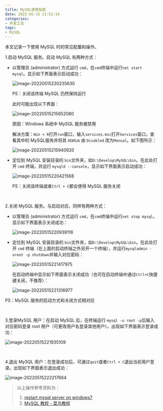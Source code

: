 ```yaml
---
title: MySQL使用指南
date: 2022-05-15 21:51:14
categories:
- 开发工具
tags:
- MySQL
---
```


本文记录一下使用 MySQL 时的常见配置和操作。

<!--more-->

1.启动 MySQL 服务。启动 MySQL 有两种方式：

- 以管理员 (administrator) 方式运行 `cmd`，在`cmd`终端中运行`net start mysql`。显示如下界面表示启动成功：

  ![image-20220515220235630](https://hexo-1302648630.cos.ap-beijing.myqcloud.com/2022-05-16/image-20220515220235630.png)

  PS：关闭该终端 MySQL 仍然保持运行

  此时可能出现以下界面：

  ![image-20220515215652080](https://hexo-1302648630.cos.ap-beijing.myqcloud.com/2022-05-16/image-20220515215652080.png)

  原因：Windows 系统中 MySQL 服务被禁用

  解决方案：`Win + R`打开`run`窗口，输入`services.msc`打开`Services`窗口，查看其中的 MySQL服务并将其 status 由 `Disabled` 改为`Manual`。如下图所示：

  ![image-20220515215940920](https://hexo-1302648630.cos.ap-beijing.myqcloud.com/2022-05-16/image-20220515215940920.png)

- 定位到 MySQL 安装目录的 `bin`文件夹，如`D:\Develop\MySQL\bin`。在此处打开 `cmd` 终端，并运行 `mysqld --console`，显示如下界面表示启动成功：

  ![image-20220515220421568](https://hexo-1302648630.cos.ap-beijing.myqcloud.com/2022-05-16/image-20220515220421568.png)

  PS：关闭该终端或者`Ctrl + C`都会使得 MySQL 服务关闭

</br>

2.关闭 MySQL 服务。与启动对应，同样有两种方式：

- 以管理员 (administrator) 方式运行 `cmd`，在`cmd`终端中运行`net stop mysql`。显示如下界面表示关闭成功：

  ![image-20220515220939116](https://hexo-1302648630.cos.ap-beijing.myqcloud.com/2022-05-16/image-20220515220939116.png)

- 定位到 MySQL 安装目录的 `bin`文件夹，如`D:\Develop\MySQL\bin`。在此处打开 `cmd` 终端（在上面的启动终端之外另开一个终端），并运行`mysqladmin -uroot -p shutdown`并输入对应密码：

  ![image-20220515221417975](https://hexo-1302648630.cos.ap-beijing.myqcloud.com/2022-05-16/image-20220515221417975.png)

  在启动终端中显示如下界面表示关闭成功（也可在启动终端中通过`Ctrl+C`快捷键关闭，不推荐）：

  ![image-20220515221316977](https://hexo-1302648630.cos.ap-beijing.myqcloud.com/2022-05-16/image-20220515221316977.png)

PS：MySQL 服务的启动方式和关闭方式相对应

</br>

3.登录MySQL 用户：在启动 MySQL 后，在终端运行 `mysql -u root -p`后输入对应密码登录 root 用户（可更改用户名登录其他用户）。出现如下界面表示登录成功：

![image-20220515221935109](https://hexo-1302648630.cos.ap-beijing.myqcloud.com/2022-05-16/image-20220515221935109.png)

</br>

4.退出 MySQL 用户：在登录成功后，可通过`quit`或者`Ctrl + C`退出当前用户登录。出现如下界面表示退出成功：

![image-20220515222217664](https://hexo-1302648630.cos.ap-beijing.myqcloud.com/2022-05-16/image-20220515222217664.png)

> 以上操作参考资料为：
>
> 1. [restart mysql server on windows7](https://stackoverflow.com/questions/12972434/restart-mysql-server-on-windows-7)
> 2. [MySQL 教程 - 菜鸟教程](https://www.runoob.com/mysql/mysql-tutorial.html)

</br>
